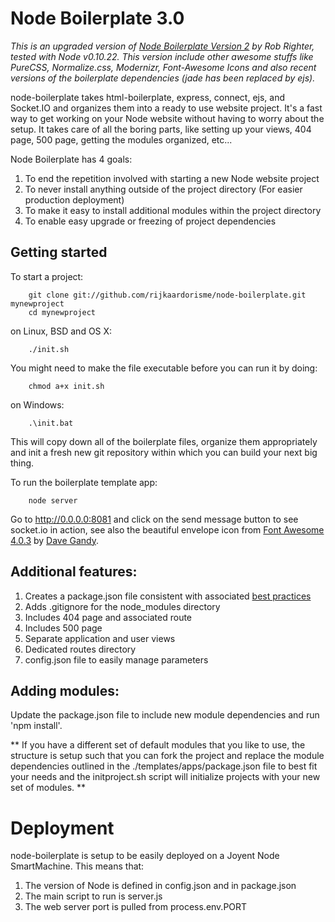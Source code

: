 # Node Boilerplate 3.0

*This is an upgraded version of [Node Boilerplate Version 2](https://github.com/robrighter/node-boilerplate) by Rob Righter, tested with Node v0.10.22. This version include other awesome stuffs like PureCSS, Normalize.css, Modernizr, Font-Awesome Icons and also recent versions of the boilerplate dependencies (jade has been replaced by ejs).*

node-boilerplate takes html-boilerplate, express, connect, ejs, and Socket.IO and organizes them into a ready to use website project. It's a fast way to get working on your Node website without having to worry about the setup. It takes care of all the boring parts, like setting up your views, 404 page, 500 page, getting the modules organized, etc...

Node Boilerplate has 4 goals:

1. To end the repetition involved with starting a new Node website project
2. To never install anything outside of the project directory (For easier production deployment)
3. To make it easy to install additional modules within the project directory
4. To enable easy upgrade or freezing of project dependencies

## Getting started

To start a project:

		git clone git://github.com/rijkaardorisme/node-boilerplate.git mynewproject
		cd mynewproject

on Linux, BSD and OS X:

		./init.sh

You might need to make the file executable before you can run it by doing:

		chmod a+x init.sh

on Windows:

		.\init.bat

This will copy down all of the boilerplate files, organize them appropriately and init a fresh new git repository within which you can build your next big thing.

To run the boilerplate template app:

		node server

Go to http://0.0.0.0:8081 and click on the send message button to see socket.io in action, see also the beautiful envelope icon from [Font Awesome 4.0.3](http://fontawesome.io) by [Dave Gandy](http://twitter.com/davegandy).

## Additional features:

1. Creates a package.json file consistent with associated [best practices](http://blog.nodejitsu.com/package-dependencies-done-right)
2. Adds .gitignore for the node_modules directory
3. Includes 404 page and associated route
4. Includes 500 page
5. Separate application and user views
6. Dedicated routes directory
7. config.json file to easily manage parameters

## Adding modules:

Update the package.json file to include new module dependencies and run 'npm install'.

** If you have a different set of default modules that you like to use, the structure is setup such that you can fork the project and replace the module dependencies outlined in the ./templates/apps/package.json file to best fit your needs and the initproject.sh script will initialize projects with your new set of modules. **

# Deployment

node-boilerplate is setup to be easily deployed on a Joyent Node SmartMachine. This means that:

1. The version of Node is defined in config.json and in package.json
2. The main script to run is server.js
3. The web server port is pulled from process.env.PORT
